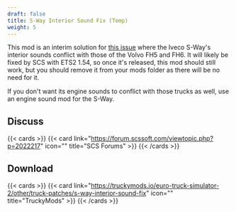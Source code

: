 ```yaml
---
draft: false
title: S-Way Interior Sound Fix (Temp)
weight: 5
---
```


This mod is an interim solution for [this issue](https://forum.scssoft.com/viewtopic.php?p=2002167) where the Iveco S-Way's interior sounds conflict with those of the Volvo FH5 and FH6. It will likely be fixed by SCS with ETS2 1.54, so once it's released, this mod should still work, but you should remove it from your mods folder as there will be no need for it.

If you don't want its engine sounds to conflict with those trucks as well, use an engine sound mod for the S-Way.

## Discuss

{{< cards >}}
 {{< card link="https://forum.scssoft.com/viewtopic.php?p=2022217" icon="" title="SCS Forums" >}}
{{< /cards >}}

## Download

{{< cards >}}
 {{< card link="https://truckymods.io/euro-truck-simulator-2/other/truck-patches/s-way-interior-sound-fix" icon="" title="TruckyMods" >}}
{{< /cards >}}